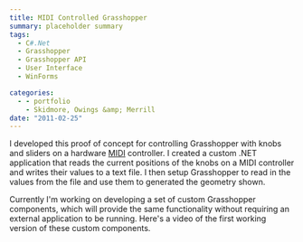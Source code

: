 ```yaml
---
title: MIDI Controlled Grasshopper
summary: placeholder summary
tags:
  - C#.Net
  - Grasshopper
  - Grasshopper API
  - User Interface
  - WinForms

categories:
  - - portfolio
    - Skidmore, Owings &amp; Merrill
date: "2011-02-25"
---
```


I developed this proof of concept for controlling Grasshopper with knobs and sliders on a hardware [MIDI](http://en.wikipedia.org/wiki/MIDI) controller. I created a custom .NET application that reads the current positions of the knobs on a MIDI controller and writes their values to a text file. I then setup Grasshopper to read in the values from the file and use them to generated the geometry shown.

Currently I'm working on developing a set of custom Grasshopper components, which will provide the same functionality without requiring an external application to be running. Here's a video of the first working version of these custom components.
